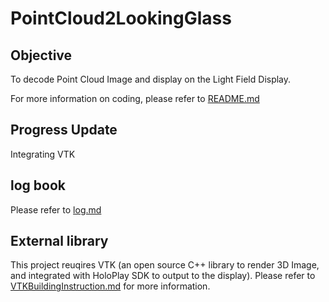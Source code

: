# PointCloud2LookingGlass
## Objective
To decode Point Cloud Image and display on the Light Field Display. 

For more information on coding, please refer to [README.md](/PointCloud2LookingGlass/src/README.md)

## Progress Update
Integrating VTK

## log book
Please refer to [log.md](log.md)

## External library
This project reuqires VTK (an open source C++ library to render 3D Image, and integrated with HoloPlay SDK to output to the display). Please refer to [VTKBuildingInstruction.md](/PointCloud2LookingGlass/src/VTKBuildingInstruction.md) for more information. 
